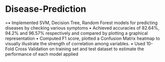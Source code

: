 # Disease-Prediction
=• Implemented SVM, Decision Tree, Random Forest models for predicting diseases by checking various symptoms
• Achieved accuracies of 82.64%, 94.2% and 96.57% respectively and compared by plotting a graphical representation
• Computed F1 score, plotted a Confusion Matrix heatmap to visually illustrate the strength of correlation among variables.
• Used 10-Fold Cross Validation on training set and test dataset to estimate the performance of each model applied
